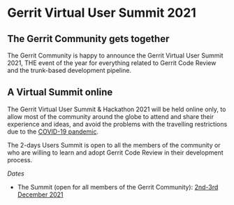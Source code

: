 # Gerrit Virtual User Summit 2021

## The Gerrit Community gets together

The Gerrit Community is happy to announce the Gerrit Virtual User Summit 2021,
THE event of the year for everything related to Gerrit Code Review and the
trunk-based development pipeline.

## A Virtual Summit online

The Gerrit Virtual User Summit & Hackathon 2021 will be held online only,
to allow most of the community around the globe to attend and share their
experience and ideas, and avoid the problems with the travelling restrictions
due to the [COVID-19 pandemic](https://en.wikipedia.org/wiki/COVID-19).

The 2-days Users Summit is open to all the members of the community or who are
willing to learn and adopt Gerrit Code Review in their development process.

*Dates*

- The Summit (open for all members of the Gerrit Community):
[2nd-3rd December 2021](https://calendar.google.com/event?action=TEMPLATE&tmeid=Njcxc2EycDlkZG5tMzBla2oxbHAxZzYwcGYgZ29vZ2xlLmNvbV91YmIxcGxhNmlqNzg1b3FianI2MWg0dmRpc0Bn&tmsrc=google.com_ubb1pla6ij785oqbjr61h4vdis%40group.calendar.google.com)
